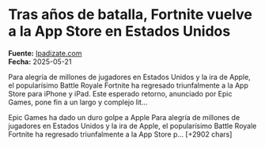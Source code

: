 # Tras años de batalla, Fortnite vuelve a la App Store en Estados Unidos

**Fuente:** [Ipadizate.com](https://ipadizate.com/juegos/tras-anos-de-batalla-fortnite-vuelve-a-la-app-store-en-estados-unidos)  
**Fecha:** 2025-05-21

Para alegría de millones de jugadores en Estados Unidos y la ira de Apple, el popularísimo Battle Royale Fortnite ha regresado triunfalmente a la App Store para iPhone y iPad. Este esperado retorno, anunciado por Epic Games, pone fin a un largo y complejo lit…

Epic Games ha dado un duro golpe a Apple
Para alegría de millones de jugadores en Estados Unidos y la ira de Apple, el popularísimo Battle Royale Fortnite ha regresado triunfalmente a la App Store p… [+2902 chars]
